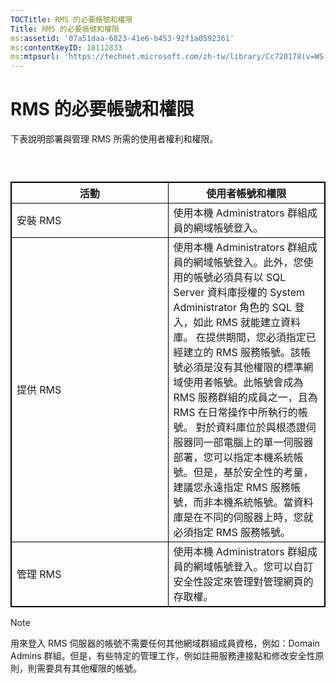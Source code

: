 ```yaml
---
TOCTitle: RMS 的必要帳號和權限
Title: RMS 的必要帳號和權限
ms:assetid: '07a51daa-6823-41e6-b453-92f1a0592361'
ms:contentKeyID: 18112833
ms:mtpsurl: 'https://technet.microsoft.com/zh-tw/library/Cc720178(v=WS.10)'
---
```


RMS 的必要帳號和權限
====================

下表說明部署與管理 RMS 所需的使用者權利和權限。

###  

 
<table style="border:1px solid black;">
<colgroup>
<col width="50%" />
<col width="50%" />
</colgroup>
<thead>
<tr class="header">
<th style="border:1px solid black;" >活動</th>
<th style="border:1px solid black;" >使用者帳號和權限</th>
</tr>
</thead>
<tbody>
<tr class="odd">
<td style="border:1px solid black;">安裝 RMS</td>
<td style="border:1px solid black;">使用本機 Administrators 群組成員的網域帳號登入。</td>
</tr>
<tr class="even">
<td style="border:1px solid black;">提供 RMS</td>
<td style="border:1px solid black;">使用本機 Administrators 群組成員的網域帳號登入。此外，您使用的帳號必須具有以 SQL Server 資料庫授權的 System Administrator 角色的 SQL 登入，如此 RMS 就能建立資料庫。
在提供期間，您必須指定已經建立的 RMS 服務帳號。該帳號必須是沒有其他權限的標準網域使用者帳號。此帳號會成為 RMS 服務群組的成員之一，且為 RMS 在日常操作中所執行的帳號。
對於資料庫位於與根憑證伺服器同一部電腦上的單一伺服器部署，您可以指定本機系統帳號。但是，基於安全性的考量，建議您永遠指定 RMS 服務帳號，而非本機系統帳號。當資料庫是在不同的伺服器上時，您就必須指定 RMS 服務帳號。</td>
</tr>
<tr class="odd">
<td style="border:1px solid black;">管理 RMS</td>
<td style="border:1px solid black;">使用本機 Administrators 群組成員的網域帳號登入。您可以自訂安全性設定來管理對管理網頁的存取權。</td>
</tr>
</tbody>
</table>
  
> [!NOTE]  
> 用來登入 RMS 伺服器的帳號不需要任何其他網域群組成員資格，例如：Domain Admins 群組。但是，有些特定的管理工作，例如註冊服務連接點和修改安全性原則，則需要具有其他權限的帳號。
